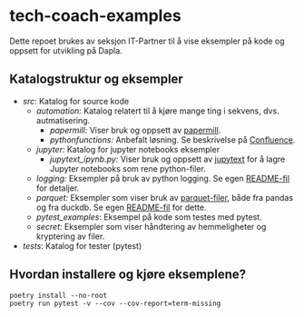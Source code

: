 # tech-coach-examples

Dette repoet brukes av seksjon IT-Partner til å vise eksempler på kode og oppsett
for utvikling på Dapla.

## Katalogstruktur og eksempler

- _src_: Katalog for source kode
  - _automation:_ Katalog relatert til å kjøre mange ting i sekvens, dvs. autmatisering.
    - _papermill:_ Viser bruk og oppsett av [papermill].
    - _pythonfunctions:_ Anbefalt løsning. Se beskrivelse på [Confluence].
  - _jupyter:_ Katalog for jupyter notebooks eksempler
    - _jupytext_ipynb.py:_ Viser bruk og oppsett av [jupytext]
      for å lagre Jupyter notebooks som rene python-filer.
  - _logging:_ Eksempler på bruk av python logging. Se egen
    [README-fil](./src/logging/README.md) for detaljer.
  - _parquet:_ Eksempler som viser bruk av [parquet-filer], både fra pandas og fra
    duckdb. Se egen [README-fil](./src/parquet/README.md) for dette.
  - _pytest_examples_: Eksempel på kode som testes med pytest.
  - _secret:_ Eksempler som viser håndtering av hemmeligheter og kryptering
    av filer.
- _tests_: Katalog for tester (pytest)

[jupytext]: https://github.com/mwouts/jupytext#readme
[papermill]: https://papermill.readthedocs.io/en/latest/
[parquet-filer]: https://www.databricks.com/glossary/what-is-parquet
[pytest]: https://docs.pytest.org/
[confluence]: https://statistics-norway.atlassian.net/wiki/spaces/KOD/pages/3925147685/Hvordan+automatisere+Jupyter+notebooks+ved+bruk+av+funksjoner

## Hvordan installere og kjøre eksemplene?

```shell
poetry install --no-root
poetry run pytest -v --cov --cov-report=term-missing
```
